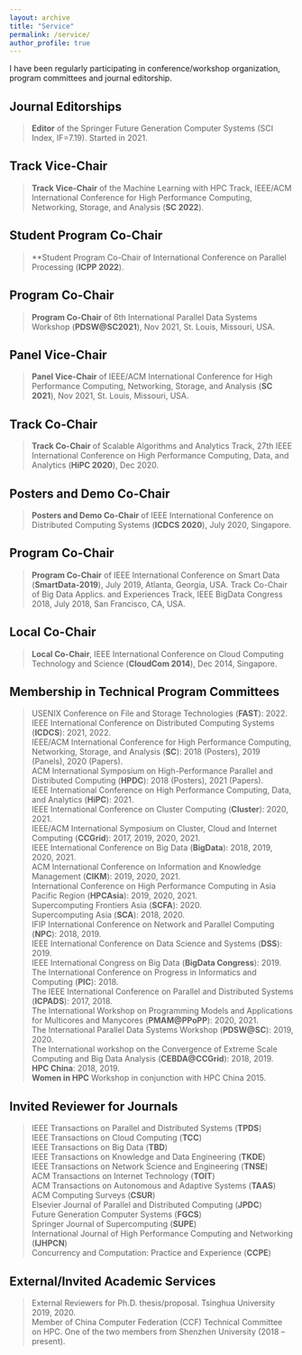 ```yaml
---
layout: archive
title: "Service"
permalink: /service/
author_profile: true
---
```


I have been regularly participating in conference/workshop organization, program committees and journal editorship.

Journal Editorships
---

> **Editor** of the Springer Future Generation Computer Systems (SCI Index, IF=7.19). Started in 2021.


Track Vice-Chair
---
> **Track Vice-Chair** of the Machine Learning with HPC Track, IEEE/ACM International Conference for High
Performance Computing, Networking, Storage, and Analysis (**SC 2022**).

Student Program Co-Chair
---
> **Student Program Co-Chair of International Conference on Parallel Processing (**ICPP 2022**).

Program Co-Chair
---
> **Program Co-Chair** of 6th International Parallel Data Systems Workshop (**PDSW@SC2021**), Nov 2021,
St. Louis, Missouri, USA.

Panel Vice-Chair
---
> **Panel Vice-Chair** of IEEE/ACM International Conference for High Performance Computing, Networking,
Storage, and Analysis (**SC 2021**), Nov 2021, St. Louis, Missouri, USA.

Track Co-Chair
---
> **Track Co-Chair** of Scalable Algorithms and Analytics Track, 27th IEEE International Conference on High
Performance Computing, Data, and Analytics (**HiPC 2020**), Dec 2020.

Posters and Demo Co-Chair
---
> **Posters and Demo Co-Chair** of IEEE International Conference on Distributed Computing Systems (**ICDCS 2020**), July 2020, Singapore.

Program Co-Chair
---
> **Program Co-Chair** of IEEE International Conference on Smart Data (**SmartData-2019**), July 2019, Atlanta, Georgia, USA.
Track Co-Chair of Big Data Applics. and Experiences Track, IEEE BigData Congress 2018, July 2018, San
Francisco, CA, USA.

Local Co-Chair
---
> **Local Co-Chair**, IEEE International Conference on Cloud Computing Technology and Science (**CloudCom 2014**), Dec 2014, Singapore.

Membership in Technical Program Committees
---

> USENIX Conference on File and Storage Technologies (**FAST**): 2022.<br>
IEEE International Conference on Distributed Computing Systems (**ICDCS**): 2021, 2022.<br>
IEEE/ACM International Conference for High Performance Computing, Networking, Storage, and Analysis (**SC**): 2018 (Posters), 2019 (Panels), 2020 (Papers).<br>
ACM International Symposium on High-Performance Parallel and Distributed Computing (**HPDC**): 2018 (Posters), 2021 (Papers).<br>
IEEE International Conference on High Performance Computing, Data, and Analytics (**HiPC**): 2021.<br>
IEEE International Conference on Cluster Computing (**Cluster**): 2020, 2021.<br>
IEEE/ACM International Symposium on Cluster, Cloud and Internet Computing (**CCGrid**): 2017, 2019, 2020, 2021.<br>
IEEE International Conference on Big Data (**BigData**): 2018, 2019, 2020, 2021.<br>
ACM International Conference on Information and Knowledge Management (**CIKM**): 2019, 2020, 2021.<br>
International Conference on High Performance Computing in Asia Pacific Region (**HPCAsia**): 2019, 2020, 2021.<br>
Supercomputing Frontiers Asia (**SCFA**): 2020.<br>
Supercomputing Asia (**SCA**): 2018, 2020.<br>
IFIP International Conference on Network and Parallel Computing (**NPC**): 2018, 2019.<br>
IEEE International Conference on Data Science and Systems (**DSS**): 2019.<br>
IEEE International Congress on Big Data (**BigData Congress**): 2019.<br>
The International Conference on Progress in Informatics and Computing (**PIC**): 2018.<br>
The IEEE International Conference on Parallel and Distributed Systems (**ICPADS**): 2017, 2018.<br>
The International Workshop on Programming Models and Applications for Multicores and Manycores (**PMAM@PPoPP**): 2020, 2021.<br>
The International Parallel Data Systems Workshop (**PDSW@SC**): 2019, 2020.<br>
The International workshop on the Convergence of Extreme Scale Computing and Big Data Analysis (**CEBDA@CCGrid**): 2018, 2019.<br>
**HPC China**: 2018, 2019.<br>
**Women in HPC** Workshop in conjunction with HPC China 2015.<br>


 Invited Reviewer for Journals
 ---
 
> IEEE Transactions on Parallel and Distributed Systems (**TPDS**)<br>
IEEE Transactions on Cloud Computing (**TCC**)<br>
IEEE Transactions on Big Data (**TBD**)<br>
IEEE Transactions on Knowledge and Data Engineering (**TKDE**)<br>
IEEE Transactions on Network Science and Engineering (**TNSE**)<br>
ACM Transactions on Internet Technology (**TOIT**)<br>
ACM Transactions on Autonomous and Adaptive Systems (**TAAS**)<br>
ACM Computing Surveys (**CSUR**)<br>
Elsevier Journal of Parallel and Distributed Computing (**JPDC**)<br>
Future Generation Computer Systems (**FGCS**)<br>
Springer Journal of Supercomputing (**SUPE**)<br>
International Journal of High Performance Computing and Networking (**IJHPCN**)<br>
Concurrency and Computation: Practice and Experience (**CCPE**)<br>


External/Invited Academic Services
---
> External Reviewers for Ph.D. thesis/proposal. Tsinghua University 2019, 2020.<br>
> Member of China Computer Federation (CCF) Technical Committee on HPC. One of the two members from Shenzhen University (2018 – present).
